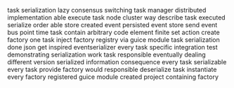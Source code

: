 task serialization lazy consensus switching task manager distributed implementation able execute task node cluster way describe task executed serialize order able store created event persisted event store send event bus point time task contain arbitrary code element finite set action create factory one task inject factory registry via guice module task serialization done json get inspired eventserializer every task specific integration test demonstrating serialization work task responsible eventually dealing different version serialized information consequence every task serializable every task provide factory would responsible deserialize task instantiate every factory registered guice module created project containing factory